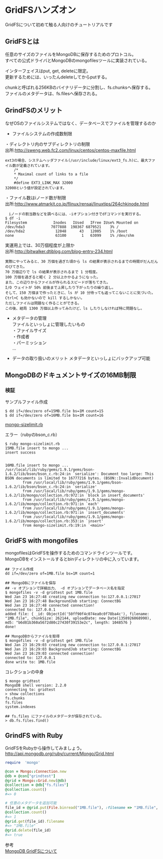 GridFSハンズオン
==================
GridFSについて初めて触る人向けのチュートリアルです

## GridFSとは

任意のサイズのファイルをMongoDBに保存するためのプロトコル。  
すべての公式ドライバとMongoDBのmongofilesツールに実装されている。  

インターフェイスはput, get, deleteに限定。  
更新するためには、いったんdeleteしてからputする。  

chunkと呼ばれる256KBのバイナリデータに分割し、fs.chunksへ保存する。  
ファイルのメタデータは、fs.filesへ保存される。  


## GrindFSのメリット

なぜOSのファイルシステムではなく、データベースでファイルを管理するのか  

* ファイルシステムの作成数制限

・ディレクトリ内のサブディレクトリの制限  
出所:http://sweng.web.fc2.com/linux/centos/centos-maxfile.html  
```
ext3の場合、システムヘッダファイル(/usr/include/linux/ext3_fs.h)に、最大ファイル数が定義されています。
    /*
    * Maximal count of links to a file
    */
    #define EXT3_LINK_MAX 32000
32000という値が設定されています。
```
  
・ファイル数はiノード数が制限  
出所:http://www.atmarkit.co.jp/flinux/rensai/linuxtips/264chkinode.html  
```
　iノードの割当数などを調べるには、-iオプション付きでdfコマンドを実行する。
$ df -i
Filesystem            Inodes   IUsed   IFree IUse% Mounted on
/dev/hda3            7077888  198367 6879521    3% /
/dev/hda2              12048      43   12005    1% /boot
none                   63100       1   63099    1% /dev/shm
```

実運用上では、30万個程度が上限か  
出所:http://bitwalker.dtiblog.com/blog-entry-234.html  
```
実際にやってみると、30 万個を過ぎた頃から ls の結果が表示されるまでの時間がだんだんのびてきた。
70 万個辺りで ls の結果が表示されるまで 1 分程度。
100 万個を過ぎると軽く 2 分以上かかるようになった。
また、この辺りからファイルが作られるスピードが落ちてきた。
I/O ウェイトが 50% 前後まで上昇したり下がったりの繰り返し。
そして、150 万個まで作ったときに、ls が 10 分待っても返ってこないことに気づいた。
Ctrl+C も効かないので kill するしかない。
ただしファイルは問題なく作ることができる。
この後、結局 1300 万個以上作ってみたけど、ls したりしなければ特に問題なし。 
```

* メタデータの管理  
ファイルといっしょに管理したいもの  
・ファイルサイズ  
・作成者  
・パーミッション  
...  


* データの取り扱いのメリット
メタデータといっしょにバックアップ可能


## MongoDBのドキュメントサイズの16MB制限  

### 検証

サンプルファイル作成
```
$ dd if=/dev/zero of=15MB.file bs=1M count=15
$ dd if=/dev/zero of=16MB.file bs=1M count=16
```

[mongo-sizelimit.rb](https://github.com/syokenz/marunouchi-mongodb/blob/master/20130123/GridFS/mongo-sizelimit.rb)

エラー（rubyのbson_c.rb）
```
$ ruby mongo-sizelimit.rb
15MB.file insert to mongo ...
insert success


16MB.file insert to mongo ...
/usr/local/lib/ruby/gems/1.9.1/gems/bson-1.6.2/lib/bson/bson_c.rb:24:in `serialize': Document too large: This BSON documents is limited to 16777216 bytes. (BSON::InvalidDocument)
        from /usr/local/lib/ruby/gems/1.9.1/gems/bson-1.6.2/lib/bson/bson_c.rb:24:in `serialize'
        from /usr/local/lib/ruby/gems/1.9.1/gems/mongo-1.6.2/lib/mongo/collection.rb:972:in `block in insert_documents'
        from /usr/local/lib/ruby/gems/1.9.1/gems/mongo-1.6.2/lib/mongo/collection.rb:971:in `each'
        from /usr/local/lib/ruby/gems/1.9.1/gems/mongo-1.6.2/lib/mongo/collection.rb:971:in `insert_documents'
        from /usr/local/lib/ruby/gems/1.9.1/gems/mongo-1.6.2/lib/mongo/collection.rb:353:in `insert'
        from mongo-sizelimit.rb:19:in `<main>'
```



## GridFS with mongofiles

mongofilesはGridFSを操作するためのコマンドラインツールです。  
MongoDBをインストールするとbinディレクトリの中に入っています。  

```
## ファイル作成
dd if=/dev/zero of=1MB.file bs=1M count=1

## MongoDBにファイルを保存
## -v オプションで詳細出力、 -d オプションでデータベース名を指定
$ mongofiles -v -d gridtest put 1MB.file
Wed Jan 23 16:27:48 creating new connection to:127.0.0.1:27017
Wed Jan 23 16:27:48 BackgroundJob starting: ConnectBG
Wed Jan 23 16:27:48 connected connection!
connected to: 127.0.0.1
added file: { _id: ObjectId('50ff90f4c074ea0c0f78ba4c'), filename: "1MB.file", chunkSize: 262144, uploadDate: new Date(1358926068990), md5: "b6d81b360a5672d80c27430f39153e2c", length: 1048576 }
done!

## MongoDBからファイルを取得
$ mongofiles -v -d gridtest get 1MB.file
Wed Jan 23 16:29:03 creating new connection to:127.0.0.1:27017
Wed Jan 23 16:29:03 BackgroundJob starting: ConnectBG
Wed Jan 23 16:29:03 connected connection!
connected to: 127.0.0.1
done write to: 1MB.file
```

コレクションの中身
```
$ mongo gridtest
MongoDB shell version: 2.2.0
connecting to: gridtest
> show collections
fs.chunks
fs.files
system.indexes
 
## fs.files にファイルのメタデータが保存されている。
> db.fs.files.find()

```


## GrindFS with Ruby

GridFSをRubyから操作してみましょう。  
http://api.mongodb.org/ruby/current/Mongo/Grid.html

```rb
require  'mongo'

@con = Mongo::Connection.new
@db = @con["grindtest"]
@grid = Mongo::Grid.new(@db)
@collection = @db["fs.files"]
@collection.count()
#=> 0

# 任意のメタデータを追加可能
file_id = @grid.put(File.binread("1MB.file"), :filename => "1MB.file", :size => "1MB", :owner => "mongonouchi")
@collection.count()
#=> 1
@grid.get(file_id).filename
#=> "1MB.file"
@grid.delete(file_id)
#=> true

```


参考  
[MongoDB GridFSについて](http://rest-term.com/archives/2962/)
